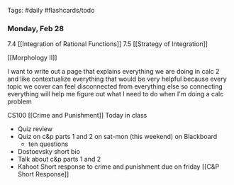 Tags: #daily #flashcards/todo

### Monday, Feb 28

7.4 [[Integration of Rational Functions]]
7.5 [[Strategy of Integration]]

[[Morphology II]]


I want to write out a page that explains everything we are doing in calc 2 and like contextualize everything that would be very helpful because every topic we cover can feel disconnected from everything else so connecting everything will help me figure out what I need to do when I'm doing a calc problem


CS100 
[[Crime and Punishment]]
Today in class
- Quiz review
- Quiz on c&p parts 1 and 2 on sat-mon (this weekend) on Blackboard
	- ten questions
- Dostoevsky short bio
- Talk about c&p parts 1 and 2
- Kahoot
Short response to crime and punishment due on friday
[[C&P Short Response]]

